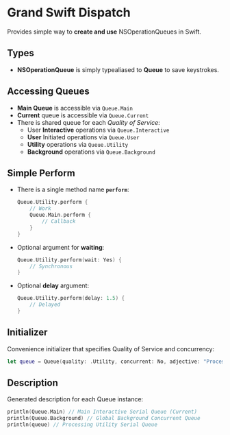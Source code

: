 Grand Swift Dispatch
==================

Provides simple way to **create and use** NSOperationQueues in Swift.


## Types
  - **NSOperationQueue** is simply typealiased to **Queue** to save keystrokes.

## Accessing Queues
  - **Main Queue** is accessible via `Queue.Main`
  - **Current** queue is accessible via `Queue.Current`
  - There is shared queue for each *Quality of Service*:
    - User **Interactive** operations via `Queue.Interactive`
    - **User** Initiated operations via `Queue.User`
    - **Utility** operations via `Queue.Utility`
    - **Background** operations via `Queue.Background`

## Simple Perform
  - There is a single method name **`perform`**:
    
    ```swift
    Queue.Utility.perform {
        // Work
        Queue.Main.perform {
            // Callback
        }
    }
    ```

  - Optional argument for **waiting**:
    
    ```swift
    Queue.Utility.perform(wait: Yes) {
        // Synchronous
    }
    ```

  - Optional **delay** argument:
    
    ```swift
    Queue.Utility.perform(delay: 1.5) {
        // Delayed
    }
    ```

## Initializer
Convenience initializer that specifies Quality of Service and concurrency:

```swift
let queue = Queue(quality: .Utility, concurrent: No, adjective: "Processing")
```

## Description
Generated description for each Queue instance:

```swift
println(Queue.Main) // Main Interactive Serial Queue (Current)
println(Queue.Background) // Global Background Concurrent Queue
println(queue) // Processing Utility Serial Queue
```
